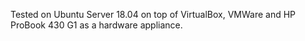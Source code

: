 Tested on Ubuntu Server 18.04 on top of VirtualBox, VMWare and HP ProBook 430 G1 as a hardware appliance.